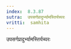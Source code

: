 ```yaml
---
index:  8.3.87
sutra:  उपसर्गप्रादुर्भ्यामस्तिर्यच्परः
vritti:  samhita 
---
```


उपसर्गप्रादुर्भ्यामस्तिर्यच्परः

